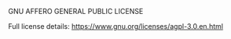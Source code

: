 GNU AFFERO GENERAL PUBLIC LICENSE

Full license details: https://www.gnu.org/licenses/agpl-3.0.en.html